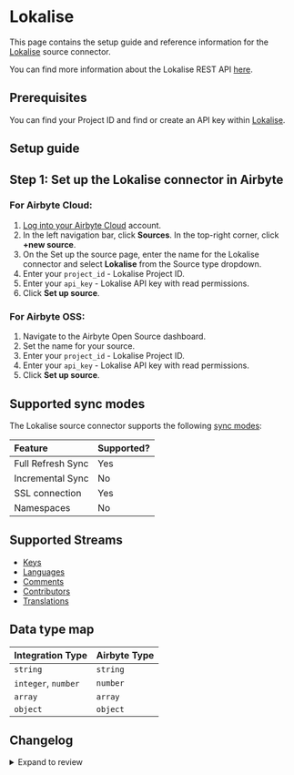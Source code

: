 # Lokalise

This page contains the setup guide and reference information for the [Lokalise](https://lokalise.com/) source connector.

You can find more information about the Lokalise REST API [here](https://developers.lokalise.com/reference/lokalise-rest-api).

## Prerequisites

You can find your Project ID and find or create an API key within [Lokalise](https://docs.lokalise.com/en/articles/1929556-api-tokens).

## Setup guide

## Step 1: Set up the Lokalise connector in Airbyte

### For Airbyte Cloud:

1. [Log into your Airbyte Cloud](https://cloud.airbyte.com/workspaces) account.
2. In the left navigation bar, click **Sources**. In the top-right corner, click **+new source**.
3. On the Set up the source page, enter the name for the Lokalise connector and select **Lokalise** from the Source type dropdown.
4. Enter your `project_id` - Lokalise Project ID.
5. Enter your `api_key` - Lokalise API key with read permissions.
6. Click **Set up source**.

### For Airbyte OSS:

1. Navigate to the Airbyte Open Source dashboard.
2. Set the name for your source.
3. Enter your `project_id` - Lokalise Project ID.
4. Enter your `api_key` - Lokalise API key with read permissions.
5. Click **Set up source**.

## Supported sync modes

The Lokalise source connector supports the following [sync modes](https://docs.airbyte.com/cloud/core-concepts#connection-sync-modes):

| Feature           | Supported? |
| :---------------- | :--------- |
| Full Refresh Sync | Yes        |
| Incremental Sync  | No         |
| SSL connection    | Yes        |
| Namespaces        | No         |

## Supported Streams

- [Keys](https://developers.lokalise.com/reference/list-all-keys)
- [Languages](https://developers.lokalise.com/reference/list-project-languages)
- [Comments](https://developers.lokalise.com/reference/list-project-comments)
- [Contributors](https://developers.lokalise.com/reference/list-all-contributors)
- [Translations](https://developers.lokalise.com/reference/list-all-translations)

## Data type map

| Integration Type    | Airbyte Type |
| :------------------ | :----------- |
| `string`            | `string`     |
| `integer`, `number` | `number`     |
| `array`             | `array`      |
| `object`            | `object`     |

## Changelog

<details>
  <summary>Expand to review</summary>

| Version | Date       | Pull Request                                             | Subject              |
| :------ | :--------- | :------------------------------------------------------- | :------------------- |
| 0.1.11 | 2024-08-03 | [43121](https://github.com/airbytehq/airbyte/pull/43121) | Update dependencies |
| 0.1.10 | 2024-07-27 | [42644](https://github.com/airbytehq/airbyte/pull/42644) | Update dependencies |
| 0.1.9 | 2024-07-20 | [42307](https://github.com/airbytehq/airbyte/pull/42307) | Update dependencies |
| 0.1.8 | 2024-07-13 | [41803](https://github.com/airbytehq/airbyte/pull/41803) | Update dependencies |
| 0.1.7 | 2024-07-10 | [41395](https://github.com/airbytehq/airbyte/pull/41395) | Update dependencies |
| 0.1.6 | 2024-07-09 | [41188](https://github.com/airbytehq/airbyte/pull/41188) | Update dependencies |
| 0.1.5 | 2024-07-06 | [40809](https://github.com/airbytehq/airbyte/pull/40809) | Update dependencies |
| 0.1.4 | 2024-06-25 | [40337](https://github.com/airbytehq/airbyte/pull/40337) | Update dependencies |
| 0.1.3 | 2024-06-22 | [40178](https://github.com/airbytehq/airbyte/pull/40178) | Update dependencies |
| 0.1.2 | 2024-06-06 | [39168](https://github.com/airbytehq/airbyte/pull/39168) | [autopull] Upgrade base image to v1.2.2 |
| 0.1.1 | 2024-05-20 | [38435](https://github.com/airbytehq/airbyte/pull/38435) | [autopull] base image + poetry + up_to_date |
| 0.1.0 | 2022-10-27 | [18522](https://github.com/airbytehq/airbyte/pull/18522) | New Source: Lokalise |

</details>
